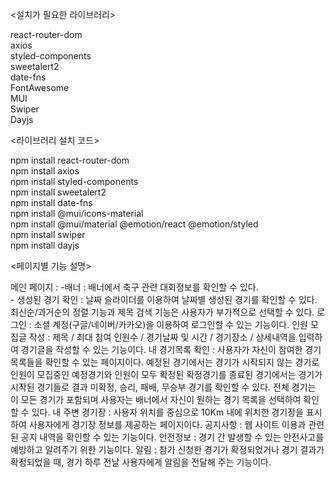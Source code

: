 <설치가 필요한 라이브러리>

react-router-dom <br>
axios <br>
styled-components <br>
sweetalert2 <br>
date-fns <br>
FontAwesome <br>
MUI <br>
Swiper<br>
Dayjs<br>

<라이브러리 설치 코드>

npm install react-router-dom <br>
npm install axios <br>
npm install styled-components <br>
npm install sweetalert2 <br>
npm install date-fns <br>
npm install @mui/icons-material <br>
npm install @mui/material @emotion/react @emotion/styled <br>
npm install swiper<br>
npm install dayjs<br>

<페이지별 기능 설명>


메인 페이지 : -배너 : 배너에서 축구 관련 대회정보를 확인할 수 있다. <br> - 생성된 경기 확인 : 날짜 슬라이더를 이용하여 날짜별 생성된 경기를 확인할 수 있다. 최신순/과거순의 정렬 기능과 제목 검색 기능은 사용자가 부가적으로 선택할 수 있다.
로그인 : 소셜 계정(구글/네이버/카카오)을 이용하여 로그인할 수 있는 기능이다.
인원 모집글 작성 : 제목 / 최대 참여 인원수 / 경기날짜 및 시간 / 경기장소 / 상세내역을 입력하여 경기글을 작성할 수 있는 기능이다.
내 경기목록 확인 : 사용자가 자신이 참여한 경기목록들을 확인할 수 있는 페이지이다. 예정된 경기에서는 경기가 시작되지 않는 경기로 인원이 모집중인 예정경기와 인원이 모두 확정된 확정경기를 종료된 경기에서는 경기가 시작된 경기들로 결과 미확정, 승리, 패배, 무승부 경기를 확인할 수 있다. 전체 경기는 이 모든 경기가 포함되며 사용자는 배너에서 자신이 원하는 경기 목록을 선택하여 확인할 수 있다.
내 주변 경기장 : 사용자 위치를 중심으로 10Km 내에 위치한 경기장을 표시하여 사용자에게 경기장 정보를 제공하는 페이지이다. 
공지사항 : 웹 사이트 이용과 관련된 공지 내역을 확인할 수 있는 기능이다.
안전정보 : 경기 간 발생할 수 있는 안전사고를 예방하고 알려주기 위한 기능이다.
알림 : 참가 신청한 경기가 확정되었거나 경기 결과가 확정되었을 때, 경기 하루 전날 사용자에게 알림을 전달해 주는 기능이다.

